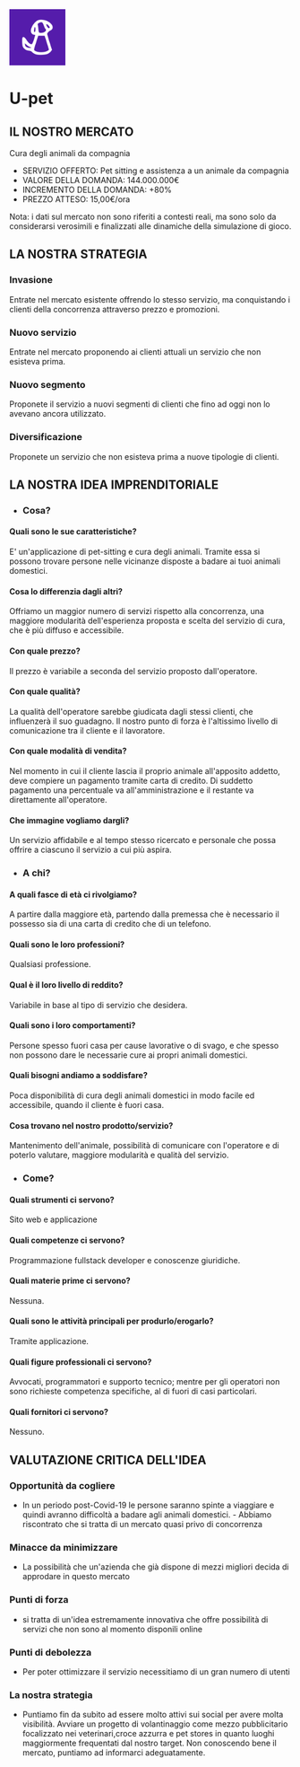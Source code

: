 <img src="https://raw.githubusercontent.com/Giacomo002/U-pet/main/public/img/logoUpet.png" alt="drawing" width="100"/>

# U-pet

## IL NOSTRO MERCATO

Cura degli animali da compagnia

- SERVIZIO OFFERTO: Pet sitting e assistenza a un animale da compagnia
- VALORE DELLA DOMANDA: 144.000.000€
- INCREMENTO DELLA DOMANDA: +80%
- PREZZO ATTESO: 15,00€/ora

Nota: i dati sul mercato non sono riferiti a contesti reali, ma sono solo da considerarsi verosimili e finalizzati alle dinamiche della simulazione di gioco.

## LA NOSTRA STRATEGIA

### Invasione

Entrate nel mercato esistente offrendo lo stesso servizio, ma conquistando i clienti della concorrenza attraverso prezzo e promozioni.

### Nuovo servizio

Entrate nel mercato proponendo ai clienti attuali un servizio che non esisteva prima.

### Nuovo segmento

Proponete il servizio a nuovi segmenti di clienti che fino ad oggi non lo avevano ancora utilizzato.

### Diversificazione

Proponete un servizio che non esisteva prima a nuove tipologie di clienti.

## LA NOSTRA IDEA IMPRENDITORIALE

- ### Cosa?

#### Quali sono le sue caratteristiche?

E' un'applicazione di pet-sitting e cura degli animali. Tramite essa si possono trovare persone nelle vicinanze disposte a badare ai tuoi animali domestici.

#### Cosa lo differenzia dagli altri?

Offriamo un maggior numero di servizi rispetto alla concorrenza, una maggiore modularità dell'esperienza proposta e scelta del servizio di cura, che è più diffuso e accessibile.

#### Con quale prezzo?

Il prezzo è variabile a seconda del servizio proposto dall'operatore.

#### Con quale qualità?

La qualità dell'operatore sarebbe giudicata dagli stessi clienti, che influenzerà il suo guadagno. Il nostro punto di forza è l'altissimo livello di comunicazione tra il cliente e il lavoratore.

#### Con quale modalità di vendita?

Nel momento in cui il cliente lascia il proprio animale all'apposito addetto, deve compiere un pagamento tramite carta di credito. Di suddetto pagamento una percentuale va all'amministrazione e il restante va direttamente all'operatore.

#### Che immagine vogliamo dargli?

Un servizio affidabile e al tempo stesso ricercato e personale che possa offrire a ciascuno il servizio a cui più aspira.

- ### A chi?

#### A quali fasce di età ci rivolgiamo?

A partire dalla maggiore età, partendo dalla premessa che è necessario il possesso sia di una carta di credito che di un telefono.

#### Quali sono le loro professioni?

Qualsiasi professione.

#### Qual è il loro livello di reddito?

Variabile in base al tipo di servizio che desidera.

#### Quali sono i loro comportamenti?

Persone spesso fuori casa per cause lavorative o di svago, e che spesso non possono dare le necessarie cure ai propri animali domestici.

#### Quali bisogni andiamo a soddisfare?

Poca disponibilità di cura degli animali domestici in modo facile ed accessibile, quando il cliente è fuori casa.

#### Cosa trovano nel nostro prodotto/servizio?

Mantenimento dell'animale, possibilità di comunicare con l'operatore e di poterlo valutare, maggiore modularità e qualità del servizio.

- ### Come?

#### Quali strumenti ci servono?

Sito web e applicazione

#### Quali competenze ci servono?

Programmazione fullstack developer e conoscenze giuridiche.

#### Quali materie prime ci servono?

Nessuna.

#### Quali sono le attività principali per produrlo/erogarlo?

Tramite applicazione.

#### Quali figure professionali ci servono?

Avvocati, programmatori e supporto tecnico; mentre per gli operatori non sono richieste competenza specifiche, al di fuori di casi particolari.

#### Quali fornitori ci servono?

Nessuno.

## VALUTAZIONE CRITICA DELL'IDEA

### Opportunità da cogliere

- In un periodo post-Covid-19 le persone saranno spinte a viaggiare e quindi avranno difficoltà a badare agli animali domestici. - Abbiamo riscontrato che si tratta di un mercato quasi privo di concorrenza

### Minacce da minimizzare

- La possibilità che un'azienda che già dispone di mezzi migliori decida di approdare in questo mercato

### Punti di forza

- si tratta di un'idea estremamente innovativa che offre possibilità di servizi che non sono al momento disponili online

### Punti di debolezza

- Per poter ottimizzare il servizio necessitiamo di un gran numero di utenti

### La nostra strategia

- Puntiamo fin da subito ad essere molto attivi sui social per avere molta visibilità. Avviare un progetto di volantinaggio come mezzo pubblicitario focalizzato nei veterinari,croce azzurra e pet stores in quanto luoghi maggiormente frequentati dal nostro target. Non conoscendo bene il mercato, puntiamo ad informarci adeguatamente.
